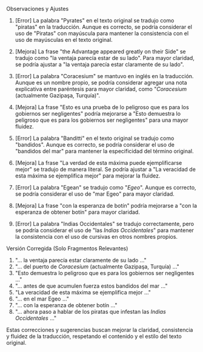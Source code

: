 Observaciones y Ajustes

1. [Error] La palabra "Pyrates" en el texto original se tradujo como "piratas" en la traducción. Aunque es correcto, se podría considerar el uso de "Piratas" con mayúscula para mantener la consistencia con el uso de mayúsculas en el texto original.

2. [Mejora] La frase "the Advantage appeared greatly on their Side" se tradujo como "la ventaja parecía estar de su lado". Para mayor claridad, se podría ajustar a "la ventaja parecía estar claramente de su lado".

3. [Error] La palabra "Coracesium" se mantuvo en inglés en la traducción. Aunque es un nombre propio, se podría considerar agregar una nota explicativa entre paréntesis para mayor claridad, como "*Coracesium* (actualmente Gazipaşa, Turquía)".

4. [Mejora] La frase "Esto es una prueba de lo peligroso que es para los gobiernos ser negligentes" podría mejorarse a "Esto demuestra lo peligroso que es para los gobiernos ser negligentes" para una mayor fluidez.

5. [Error] La palabra "Banditti" en el texto original se tradujo como "bandidos". Aunque es correcto, se podría considerar el uso de "bandidos del mar" para mantener la especificidad del término original.

6. [Mejora] La frase "La verdad de esta máxima puede ejemplificarse mejor" se tradujo de manera literal. Se podría ajustar a "La veracidad de esta máxima se ejemplifica mejor" para mejorar la fluidez.

7. [Error] La palabra "Egean" se tradujo como "*Egeo*". Aunque es correcto, se podría considerar el uso de "mar Egeo" para mayor claridad.

8. [Mejora] La frase "con la esperanza de botín" podría mejorarse a "con la esperanza de obtener botín" para mayor claridad.

9. [Error] La palabra "Indias Occidentales" se tradujo correctamente, pero se podría considerar el uso de "las *Indias Occidentales*" para mantener la consistencia con el uso de cursivas en otros nombres propios.

Versión Corregida (Solo Fragmentos Relevantes)

1. "... la ventaja parecía estar claramente de su lado ..."
2. "... del puerto de *Coracesium* (actualmente Gazipaşa, Turquía) ..."
3. "Esto demuestra lo peligroso que es para los gobiernos ser negligentes ..."
4. "... antes de que acumulen fuerza estos bandidos del mar ..."
5. "La veracidad de esta máxima se ejemplifica mejor ..."
6. "... en el mar Egeo ..."
7. "... con la esperanza de obtener botín ..."
8. "... ahora paso a hablar de los piratas que infestan las *Indias Occidentales* ..." 

Estas correcciones y sugerencias buscan mejorar la claridad, consistencia y fluidez de la traducción, respetando el contenido y el estilo del texto original.